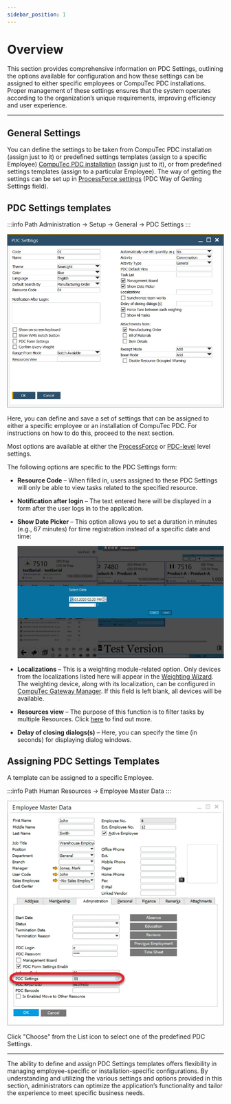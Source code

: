 ```yaml
---
sidebar_position: 1
---
```


# Overview

This section provides comprehensive information on PDC Settings, outlining the options available for configuration and how these settings can be assigned to either specific employees or CompuTec PDC installations. Proper management of these settings ensures that the system operates according to the organization’s unique requirements, improving efficiency and user experience.

---

## General Settings

You can define the settings to be taken from CompuTec PDC installation (assign just to it) or predefined settings templates (assign to a specific Employee) [CompuTec PDC installation](../overview.md) (assign just to it), or from predefined settings templates (assign to a particular Employee). The way of getting the settings can be set up in [ProcessForce settings](../overview.md#processforce-settings) (PDC Way of Getting Settings field).

## PDC Settings templates

:::info Path
    Administration → Setup → General → PDC Settings
:::

![PDC Settings](./media/pdc-settings/pdc-settings-general.webp)

Here, you can define and save a set of settings that can be assigned to either a specific employee or an installation of CompuTec PDC. For instructions on how to do this, proceed to the next section.

Most options are available at either the [ProcessForce](../overview.md#processforce-settings) or [PDC-level](../overview.md) level settings.

The following options are specific to the PDC Settings form:

- **Resource Code** – When filled in, users assigned to these PDC Settings will only be able to view tasks related to the specified resource.
- **Notification after login** –  The text entered here will be displayed in a form after the user logs in to the application.
- **Show Date Picker** – This option allows you to set a duration in minutes (e.g., 67 minutes) for time registration instead of a specific date and time:

  ![Show Date Picker](./media/pdc-settings/show-date-picker.webp)
- **Localizations** – This is a weighting module-related option. Only devices from the localizations listed here will appear in the [Weighting Wizard](../../weight-scales-integration/working-with-scales.md). The weighting device, along with its localization, can be configured in [CompuTec Gateway Manager](../../weight-scales-integration/computec-gateway-manager.md). If this field is left blank, all devices will be available.
- **Resources view** – The purpose of this function is to filter tasks by multiple Resources. Click [here](./resource-view.md) to find out more.
- **Delay of closing dialogs(s)** – Here, you can specify the time (in seconds) for displaying dialog windows.

## Assigning PDC Settings Templates

A template can be assigned to a specific Employee.

:::info Path
    Human Resources → Employee Master Data
:::

![Assign Settings](./media/pdc-settings/pdc-assigning-settings.webp)

Click "Choose" from the List icon to select one of the predefined PDC Settings.

---
The ability to define and assign PDC Settings templates offers flexibility in managing employee-specific or installation-specific configurations. By understanding and utilizing the various settings and options provided in this section, administrators can optimize the application’s functionality and tailor the experience to meet specific business needs.

